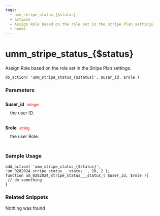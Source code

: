 ```yaml
---
tags: 
  - umm_stripe_status_{$status}
  - actions
  - Assign Role based on the role set in the Stripe Plan settings.
  - hooks
---
```

# umm\_stripe\_status\_{$status}
Assign Role based on the role set in the Stripe Plan settings.
<Badge text="Since 1.0.0" vertical="middle" />
``` php:no-line-numbers
do_action( 'umm_stripe_status_{$status}', $user_id, $role )
```
<div class='hook-sep'></div>

### Parameters

<div style='padding: 10px 0px 10px;'>
<strong>$user_id</strong> <span style='color:red;font-size:12px;padding: 0px 5px 0px 5px' >integer</span>
<div style="margin-left:10px;padding: 10px 5px">the user ID.</div>
</div>
<div style='padding: 10px 0px 10px;'>
<strong>$role</strong> <span style='color:red;font-size:12px;padding: 0px 5px 0px 5px' >string</span>
<div style="margin-left:10px;padding: 10px 5px">the user Role.</div>
</div>
<div class='hook-sep'></div>



### Sample Usage

``` php:no-line-numbers
add_action( 'umm_stripe_status_{$status}', 'um_0282024_stripe_status___status_', 10, 2 );
function um_0282024_stripe_status___status_( $user_id, $role ){
 // do something
}
```
<div class='hook-sep'></div>



### Related Snippets

Nothing was found

